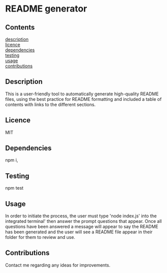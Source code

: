 # README generator
## Contents
[description](#description)<br>
[licence](#licence)<br>
[dependencies](#dependencies)<br>
[testing](#testing)<br>
[usage](#usage)<br>
[contributions](#contributions)<br>
## Description
This is a user-friendly tool to automatically generate high-quality README files, using the best practice for README formatting and included a table of contents with links to the different sections.
## Licence
MIT
## Dependencies
npm i,
## Testing
npm test
## Usage
In order to initiate the process, the user must type 'node index.js' into the integrated terminal' then answer the prompt questions that appear. Once all questions have been answered a message will appear to say the README has been generated and the user will see a README file appear in their folder for them to review and use.
## Contributions
Contact me regarding any ideas for improvements.
